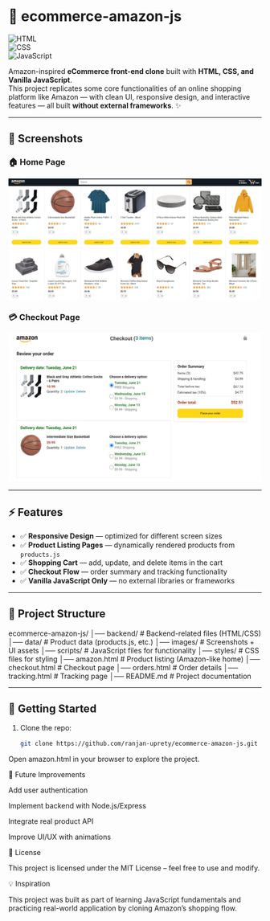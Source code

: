 # 🛒 ecommerce-amazon-js

![HTML](https://img.shields.io/badge/HTML-orange?logo=html5&logoColor=white)  
![CSS](https://img.shields.io/badge/CSS-blue?logo=css3&logoColor=white)  
![JavaScript](https://img.shields.io/badge/JavaScript-yellow?logo=javascript&logoColor=black)  

Amazon-inspired **eCommerce front-end clone** built with **HTML, CSS, and Vanilla JavaScript**.  
This project replicates some core functionalities of an online shopping platform like Amazon — with clean UI, responsive design, and interactive features — all built **without external frameworks**. ✨  

---

## 📸 Screenshots

### 🏠 Home Page
![Home Page](images/home-page.jpg)

### 💳 Checkout Page
![Checkout Page](images/checkout-page.jpg)

---

## ⚡ Features

- ✅ **Responsive Design** — optimized for different screen sizes  
- ✅ **Product Listing Pages** — dynamically rendered products from `products.js`  
- ✅ **Shopping Cart** — add, update, and delete items in the cart  
- ✅ **Checkout Flow** — order summary and tracking functionality  
- ✅ **Vanilla JavaScript Only** — no external libraries or frameworks  

---

## 📂 Project Structure

ecommerce-amazon-js/
│── backend/ # Backend-related files (HTML/CSS)
│── data/ # Product data (products.js, etc.)
│── images/ # Screenshots + UI assets
│── scripts/ # JavaScript files for functionality
│── styles/ # CSS files for styling
│── amazon.html # Product listing (Amazon-like home)
│── checkout.html # Checkout page
│── orders.html # Order details
│── tracking.html # Tracking page
│── README.md # Project documentation


---

## 🚀 Getting Started

1. Clone the repo:
   ```bash
   git clone https://github.com/ranjan-uprety/ecommerce-amazon-js.git


Open amazon.html in your browser to explore the project.

🎯 Future Improvements

Add user authentication

Implement backend with Node.js/Express

Integrate real product API

Improve UI/UX with animations

📜 License

This project is licensed under the MIT License – feel free to use and modify.

💡 Inspiration

This project was built as part of learning JavaScript fundamentals and practicing real-world application by cloning Amazon’s shopping flow.